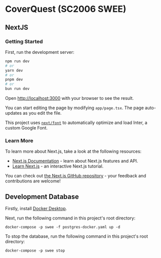 # CoverQuest (SC2006 SWEE)

## NextJS

### Getting Started

First, run the development server:

```bash
npm run dev
# or
yarn dev
# or
pnpm dev
# or
bun run dev
```

Open [http://localhost:3000](http://localhost:3000) with your browser to see the result.

You can start editing the page by modifying `app/page.tsx`. The page auto-updates as you edit the file.

This project uses [`next/font`](https://nextjs.org/docs/basic-features/font-optimization) to automatically optimize and load Inter, a custom Google Font.

### Learn More

To learn more about Next.js, take a look at the following resources:

- [Next.js Documentation](https://nextjs.org/docs) - learn about Next.js features and API.
- [Learn Next.js](https://nextjs.org/learn) - an interactive Next.js tutorial.

You can check out [the Next.js GitHub repository](https://github.com/vercel/next.js/) - your feedback and contributions are welcome!

## Development Database

Firstly, install [Docker Desktop](https://docs.docker.com/desktop/).

Next, run the following command in this project's root directory:

```shell
docker-compose -p swee -f postgres-docker.yaml up -d
```

To stop the database, run the following command in this project's root directory:

```shell
docker-compose -p swee stop
```
